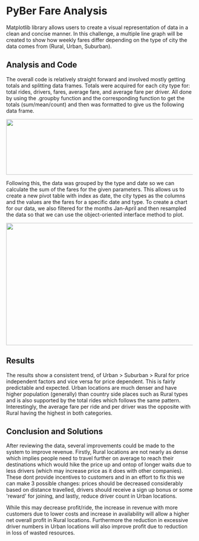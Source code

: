 # PyBer Fare Analysis

Matplotlib library allows users to create a visual representation of data in a clean and concise manner. In this challenge, a multiple line graph will be created to show how weekly fares differ depending on the type of city the data comes from (Rural, Urban, Suburban).

## Analysis and Code

The overall code is relatively straight forward and involved mostly getting totals and splitting data frames. Totals were acquired for each city type for: total rides, drivers, fares, average fare, and average fare per driver. All done by using the .groupby function and the corresponding function to get the totals (sum/mean/count) and then was formatted to give us the following data frame.

<p align="center">
  <img width="700" height="150" src="https://user-images.githubusercontent.com/100324759/162583544-b70542ee-4b42-43c4-a7d5-5d6df05ff0bd.PNG">
</p>

Following this, the data was grouped by the type and date so we can calculate the sum of the fares for the given parameters. This allows us to create a new pivot table with index as date, the city types as the columns and the values are the fares for a specific date and type. To create a chart for our data, we also filtered for the months Jan-April and then resampled the data so that we can use the object-oriented interface method to plot.

<p align="center">
  <img width="900" height="330" src="https://user-images.githubusercontent.com/100324759/162585663-8925880c-0d40-450d-9005-71afa4824009.PNG">
</p>

## Results

The results show a consistent trend, of Urban > Suburban > Rural for price independent factors and vice versa for price dependent. This is fairly predictable and expected. Urban locations are much denser and have higher population (generally) than country side places such as Rural types and is also supported by the total rides which follows the same pattern. Interestingly, the average fare per ride and per driver was the opposite with Rural having the highest in both categories. 

## Conclusion and Solutions

After reviewing the data, several improvements could be made to the system to improve revenue. Firstly, Rural locations are not nearly as dense which implies people need to travel further on average to reach their destinations which would hike the price up and ontop of longer waits due to less drivers (which may increase price as it does with other companies). These dont provide incentives to customers and in an effort to fix this we can make 3 possible changes: prices should be decreased considerably based on distance travelled, drivers should receive a sign up bonus or some 'reward' for joining, and lastly, reduce driver count in Urban locations.

While this may decrease profit/ride, the increase in revenue with more customers due to lower costs and increase in availability will allow a higher net overall profit in Rural locations. Furthermore the reduction in excessive driver numbers in Urban locations will also improve profit due to reduction in loss of wasted resources. 
